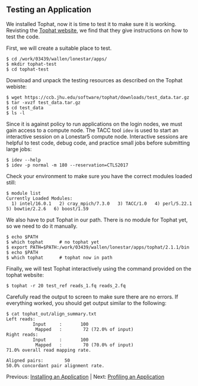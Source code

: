 ## Testing an Application

We installed Tophat, now it is time to test it to make sure it is working. Revisting the [Tophat website](https://ccb.jhu.edu/software/tophat/tutorial.shtml), we find that they give instructions on how to test the code.

First, we will create a suitable place to test.
```
$ cd /work/03439/wallen/lonestar/apps/
$ mkdir tophat-test
$ cd tophat-test
```

Download and unpack the testing resources as described on the Tophat webiste:
```
$ wget https://ccb.jhu.edu/software/tophat/downloads/test_data.tar.gz
$ tar -xvzf test_data.tar.gz
$ cd test_data
$ ls -l
```

Since it is against policy to run applications on the login nodes, we must gain access to a compute node. The TACC tool `idev` is used to start an interactive session on a Lonestar5 compute node. Interactive sessions are helpful to test code, debug code, and practice small jobs before submitting large jobs: 
```
$ idev --help
$ idev -p normal -m 180 --reservation=CTLS2017
```


Check your environment to make sure you have the correct modules loaded still:
```
$ module list
Currently Loaded Modules:
  1) intel/16.0.1   2) cray_mpich/7.3.0   3) TACC/1.0   4) perl/5.22.1   5) bowtie/2.2.6   6) boost/1.59
```

We also have to put Tophat in our path. There is no module for Tophat yet, so we need to do it manually.
```
$ echo $PATH        
$ which tophat      # no tophat yet
$ export PATH=$PATH:/work/03439/wallen/lonestar/apps/tophat/2.1.1/bin
$ echo $PATH
$ which tophat      # tophat now in path
```

Finally, we will test Tophat interactively using the command provided on the tophat website:
```
$ tophat -r 20 test_ref reads_1.fq reads_2.fq
``` 

Carefully read the output to screen to make sure there are no errors. If everything worked, you should get output similar to the following:
```
$ cat tophat_out/align_summary.txt
Left reads:
          Input     :       100
           Mapped   :        72 (72.0% of input)
Right reads:
          Input     :       100
           Mapped   :        70 (70.0% of input)
71.0% overall read mapping rate.
 
Aligned pairs:        50
50.0% concordant pair alignment rate.
```

Previous: [Installing an Application](hpc_software_environment_03.md) | Next: [Profiling an Application](hpc_software_environment_05.md)

